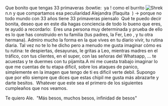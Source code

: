 Que bonito que tengas 33 primaveras :bowtie:  ya ! como el burrito ![Shrek](https://www.google.com/imgres?imgurl=https%3A%2F%2Fw7.pngwing.com%2Fpngs%2F693%2F177%2Fpng-transparent-donkey-princess-fiona-shrek-film-series-lord-farquaad-cow-boy.png&tbnid=43H6tt9bYxekiM&vet=12ahUKEwi8hfiU-cH-AhWlE94AHZQ0BUEQMygGegUIARDMAQ..i&imgrefurl=https%3A%2F%2Fwww.pngwing.com%2Fes%2Ffree-png-bdxxe&docid=8uf9RU8NRokHJM&w=920&h=932&q=burro%20de%20shrek&ved=2ahUKEwi8hfiU-cH-AhWlE94AHZQ0BUEQMygGegUIARDMAQ) n.n y que compartamos esa peculiaridad Alejandra (flaquita  ) -> porque no todo mundo con 33 años tiene 33 primaveras piensalo 
Qué te puedo decir bonita, deseo que en este día hagas conciencia de todo lo bueno que eres, te ayudó a recordarlo: 
Eres una persona muy determinada y prueba de ello es lo que has construido en tu familia (tus padres, la Fer, Leo , y tu otra hermana). Admiro mucho la forma en la que vives en tu diario vivir, tu rutina diaria. Tal vez no te lo he dicho pero a menudo me gusta imaginar cómo es tu rutina: te despiertas, desayunas, le gritas a Leo, mientras madres en el tráfico, con tus clientes, en el super, con las señoras del Whatsapp, ... te acuestas y te duermes con tu pijamita.A mi me cuesta trabajo imaginar lo que me cuentas de tu etapa dificil, sobre los ataques de panico, simplemente en la imagen que tengo de ti es dificil verte debil. Supongo que por ello siempre que dices que estas chipil me gusta más abrazarte y darte besitos. 
Whatever que este sea el primero de los siguientes cumpleaños que nos veamos. 

Te quiero Ale. 
"Más besos, muchos besos, infinidad de besos"
